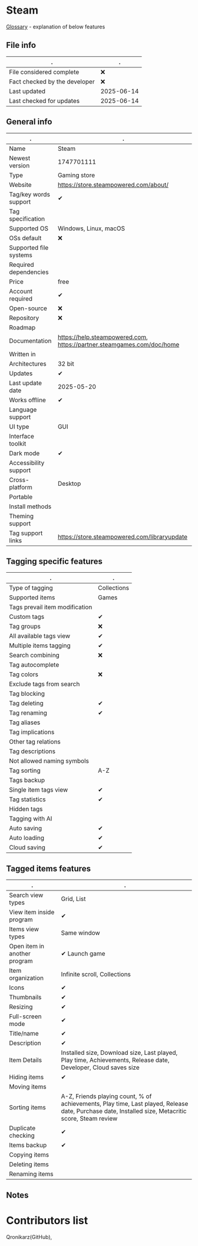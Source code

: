 # Steam
[Glossary](glossary.md) - explanation of below features

## File info
. | . |
---|---
File considered complete | ❌
Fact checked by the developer | ❌
Last updated | 2025-06-14
Last checked for updates | 2025-06-14

## General info
. | . |
---|---
Name | Steam
Newest version | 1747701111
Type | Gaming store
Website | https://store.steampowered.com/about/
Tag/key words support | ✔
Tag specification | 
Supported OS | Windows, Linux, macOS
OSs default | ❌
Supported file systems | 
Required dependencies | 
Price | free
Account required | ✔
Open-source | ❌
Repository | ❌
Roadmap | 
Documentation | https://help.steampowered.com, https://partner.steamgames.com/doc/home
Written in | 
Architectures | 32 bit
Updates | ✔
Last update date | 2025-05-20
Works offline | ✔
Language support | 
UI type | GUI
Interface toolkit | 
Dark mode | ✔
Accessibility support | 
Cross-platform | Desktop
Portable | 
Install methods | 
Theming support | 
Tag support links | https://store.steampowered.com/libraryupdate

## Tagging specific features
. | . |
---|---
Type of tagging | Collections
Supported items | Games
Tags prevail item modification | 
Custom tags | ✔
Tag groups | ❌
All available tags view | ✔
Multiple items tagging | ✔
Search combining | ❌
Tag autocomplete | 
Tag colors | ❌
Exclude tags from search | 
Tag blocking | 
Tag deleting | ✔
Tag renaming | ✔
Tag aliases | 
Tag implications | 
Other tag relations | 
Tag descriptions | 
Not allowed naming symbols | 
Tag sorting | A-Z
Tags backup | 
Single item tags view | ✔
Tag statistics | ✔
Hidden tags | 
Tagging with AI | 
Auto saving | ✔
Auto loading | ✔
Cloud saving | ✔

## Tagged items features
. | . |
---|---
Search view types | Grid, List
View item inside program | ✔
Items view types | Same window
Open item in another program | ✔ Launch game
Item organization | Infinite scroll, Collections
Icons | ✔
Thumbnails | ✔
Resizing | ✔
Full-screen mode | ✔
Title/name | ✔
Description | ✔
Item Details | Installed size, Download size, Last played, Play time, Achievements, Release date, Developer, Cloud saves size
Hiding items | ✔
Moving items | 
Sorting items | A-Z, Friends playing count, % of achievements, Play time, Last played, Release date, Purchase date, Installed size, Metacritic score, Steam review
Duplicate checking | ✔
Items backup | ✔
Copying items | 
Deleting items | 
Renaming items | 

## Notes


# Contributors list
Qronikarz(GitHub), 
